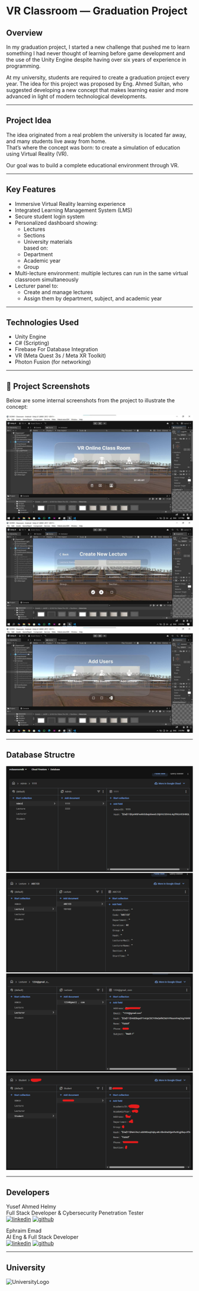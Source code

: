 # VR Classroom — Graduation Project

## Overview
In my graduation project, I started a new challenge that pushed me to learn something I had never thought of learning before game development and the use of the Unity Engine despite having over six years of experience in programming.

At my university, students are required to create a graduation project every year. The idea for this project was proposed by Eng. Ahmed Sultan, who suggested developing a new concept that makes learning easier and more advanced in light of modern technological developments.

---

## Project Idea
The idea originated from a real problem the university is located far away, and many students live away from home.  
That’s where the concept was born: to create a simulation of education using Virtual Reality (VR).

Our goal was to build a complete educational environment through VR.

---

## Key Features
- Immersive Virtual Reality learning experience
- Integrated Learning Management System (LMS)
- Secure student login system
- Personalized dashboard showing:
  - Lectures
  - Sections
  - University materials  
  based on:
  - Department  
  - Academic year  
  - Group  
- Multi-lecture environment: multiple lectures can run in the same virtual classroom simultaneously
- Lecturer panel to:
  - Create and manage lectures
  - Assign them by department, subject, and academic year

---

## Technologies Used
- Unity Engine
- C# (Scripting)
- Firebase For Database Integration
- VR (Meta Quest 3s / Meta XR Toolkit)
- Photon Fusion (for networking)

---

## 📸 Project Screenshots
Below are some internal screenshots from the project to illustrate the concept:

![LoginUI](Screenshots/Screenshot_2.jpg)
![CreateLecture](Screenshots/Screenshot_1.jpg)
![addusers](Screenshots/Screenshot_3.jpg)  

---

## Database Structre

![Database1](Screenshots/Screenshot_4.png)  
![Database2](Screenshots/Screenshot_5.png)  
![Database3](Screenshots/Screenshot_6.png)  
![Database4](Screenshots/Screenshot_7.png)  

---

## Developers
Yusef Ahmed Helmy  
Full Stack Developer & Cybersecurity Penetration Tester  
[![linkedin](https://img.shields.io/badge/linkedin-0A66C2?style=for-the-badge&logo=linkedin&logoColor=white)](https://www.linkedin.com/in/yussef-ahmed-3bb294343/)
[![github](https://img.shields.io/badge/github-000?style=for-the-badge&logo=github&logoColor=white)](https://github.com/LilYussef)  

Ephraim Emad  
AI Eng & Full Stack Developer  
[![linkedin](https://img.shields.io/badge/linkedin-0A66C2?style=for-the-badge&logo=linkedin&logoColor=white)](https://www.linkedin.com/in/ephraimemad/)
[![github](https://img.shields.io/badge/github-000?style=for-the-badge&logo=github&logoColor=white)](https://github.com/ephraimemad)  

---

## University

![UniversityLogo](https://batechu.com/assets/logo.png)
